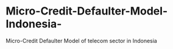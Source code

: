 # Micro-Credit-Defaulter-Model-Indonesia-
Micro-Credit Defaulter Model of telecom sector in Indonesia
